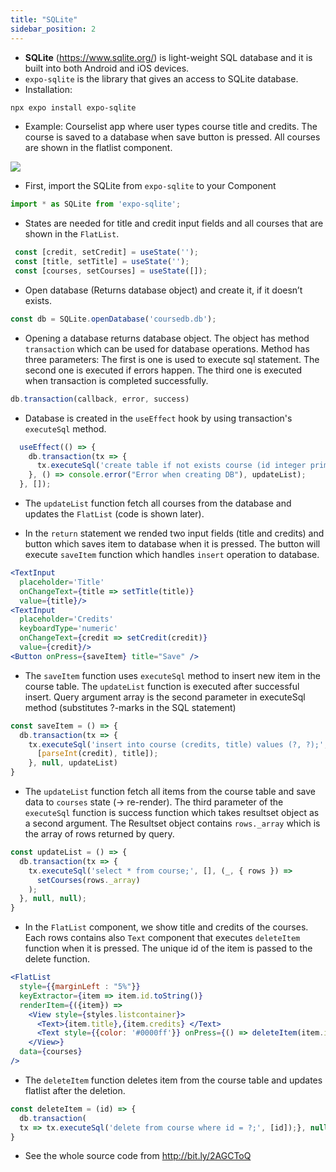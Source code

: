 ```yaml
---
title: "SQLite"
sidebar_position: 2
---
```

- **SQLite**  (https://www.sqlite.org/) is light-weight SQL database and it is built into both Android and iOS devices.
- `expo-sqlite` is the library that gives an access to SQLite database.
- Installation:
```bash
npx expo install expo-sqlite 
````
- Example: Courselist app where user types course title and credits. The course is saved to a database when save button is pressed. All courses are shown in the flatlist component.

![](img/courselist.png)

- First, import the SQLite from `expo-sqlite` to your Component
```js
import * as SQLite from 'expo-sqlite';
```
- States are needed for title and credit input fields and all courses that are shown in the `FlatList`.

```js
 const [credit, setCredit] = useState('');
 const [title, setTitle] = useState('');
 const [courses, setCourses] = useState([]);
````
- Open database (Returns database object) and create it, if it doesn’t exists.

```js
const db = SQLite.openDatabase('coursedb.db');
```

- Opening a database returns database object.  The object has method `transaction` which can be used for database operations. Method has three parameters: The first is one is used to execute sql statement. The second one is executed if errors happen. The third one is executed when transaction is completed successfully.

```js
db.transaction(callback, error, success)
```
- Database is created in the `useEffect` hook by using transaction's `executeSql` method.

```js
  useEffect(() => {
    db.transaction(tx => {
      tx.executeSql('create table if not exists course (id integer primary key not null, credits int, title text);');
    }, () => console.error("Error when creating DB"), updateList);  
  }, []);
```
- The `updateList` function fetch all courses from the database and updates the `FlatList` (code is shown later).

- In the `return` statement we rended two input fields (title and credits) and button which saves item to database when it is pressed. The button will execute `saveItem` function which handles `insert` operation to database.

```jsx
<TextInput 
  placeholder='Title' 
  onChangeText={title => setTitle(title)}
  value={title}/> 
<TextInput 
  placeholder='Credits' 
  keyboardType='numeric' 
  onChangeText={credit => setCredit(credit)}
  value={credit}/> 
<Button onPress={saveItem} title="Save" />
```
- The `saveItem` function uses `executeSql` method to insert new item in the course table. The `updateList` function is executed after successful insert. Query argument array is the second parameter in executeSql method (substitutes ?-marks in the SQL statement)

```js
const saveItem = () => {
  db.transaction(tx => {
    tx.executeSql('insert into course (credits, title) values (?, ?);',
	  [parseInt(credit), title]);
    }, null, updateList)
}
```
- The `updateList` function fetch all items from the course table and save data to `courses` state (-> re-render).  The third parameter of the `executeSql` function is success function which takes resultset object as a second argument. The Resultset object contains `rows._array` which is the array of rows returned by query.

```js
const updateList = () => {
  db.transaction(tx => {
    tx.executeSql('select * from course;', [], (_, { rows }) =>
      setCourses(rows._array)
    ); 
  }, null, null);
}
```
- In the `FlatList` component, we show title and credits of the courses. Each rows contains also `Text` component that executes `deleteItem` function when it is pressed. The unique id of the item is passed to the delete function.

```jsx
<FlatList 
  style={{marginLeft : "5%"}}
  keyExtractor={item => item.id.toString()} 
  renderItem={({item}) => 
    <View style={styles.listcontainer}>
      <Text>{item.title},{item.credits} </Text>
      <Text style={{color: '#0000ff'}} onPress={() => deleteItem(item.id)}>done</Text>
    </View>}     	
  data={courses} 
/> 
```
- The `deleteItem` function deletes item from the course table and updates flatlist after the deletion.

```js
const deleteItem = (id) => {
  db.transaction(
  tx => tx.executeSql('delete from course where id = ?;', [id]);}, null, updateList) 
}
```

- See the whole source code from http://bit.ly/2AGCToQ

